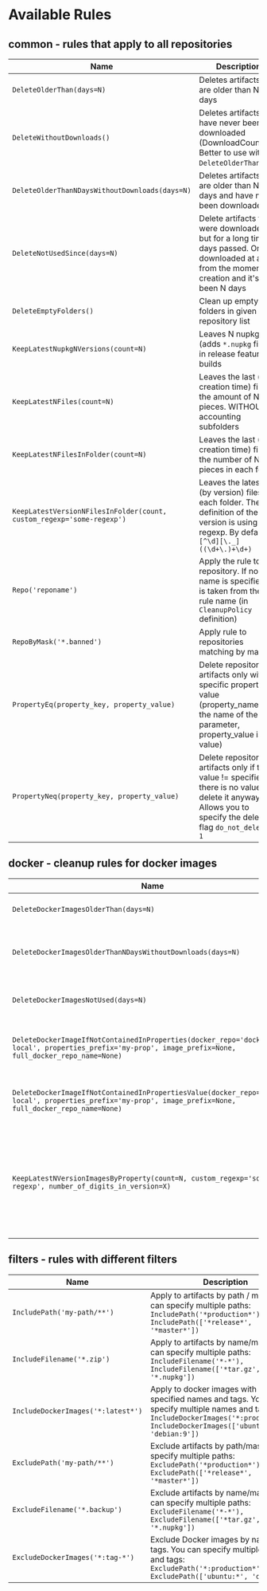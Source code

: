 # Available Rules

## common - rules that apply to all repositories

| Name | Description |
| --- | --- |
| `DeleteOlderThan(days=N)` | Deletes artifacts that are older than N days |
| `DeleteWithoutDownloads()` | Deletes artifacts that have never been downloaded (DownloadCount=0). Better to use with `DeleteOlderThan` rule |
| `DeleteOlderThanNDaysWithoutDownloads(days=N)` | Deletes artifacts that are older than N days and have not been downloaded |
| `DeleteNotUsedSince(days=N)` | Delete artifacts that were downloaded, but for a long time. N days passed. Or not downloaded at all from the moment of creation and it's been N days |
| `DeleteEmptyFolders()` | Clean up empty folders in given repository list |
| `KeepLatestNupkgNVersions(count=N)` | Leaves N nupkg (adds `*.nupkg` filter) in release feature builds |
| `KeepLatestNFiles(count=N)` | Leaves the last (by creation time) files in the amount of N pieces. WITHOUT accounting subfolders |
| `KeepLatestNFilesInFolder(count=N)` | Leaves the last (by creation time) files in the number of N pieces in each folder |
| `KeepLatestVersionNFilesInFolder(count, custom_regexp='some-regexp')` | Leaves the latest N (by version) files in each folder. The definition of the version is using regexp. By default `[^\d][\._]((\d+\.)+\d+)` |
| `Repo('reponame')` | Apply the rule to one repository. If no name is specified, it is taken from the rule name (in `CleanupPolicy` definition) |
| `RepoByMask('*.banned')` | Apply rule to repositories matching by mask |
| `PropertyEq(property_key, property_value)`| Delete repository artifacts only with a specific property value (property_name is the name of the parameter, property_value is the value) |
| `PropertyNeq(property_key, property_value)`| Delete repository artifacts only if the value != specified. If there is no value, delete it anyway. Allows you to specify the deletion flag `do_not_delete = 1`|

## docker - cleanup rules for docker images

| Name | Description |
| ---        | --- |
| `DeleteDockerImagesOlderThan(days=N)` | Delete docker images that are older than N days |
| `DeleteDockerImagesOlderThanNDaysWithoutDownloads(days=N)` | Deletes docker images that are older than N days and have not been downloaded |
| `DeleteDockerImagesNotUsed(days=N)` | Removes Docker image not downloaded since N days |
| `DeleteDockerImageIfNotContainedInProperties(docker_repo='docker-local', properties_prefix='my-prop', image_prefix=None, full_docker_repo_name=None)` | Remove Docker image, if it is not found in the properties of the artifact repository. |
| `DeleteDockerImageIfNotContainedInPropertiesValue(docker_repo='docker-local', properties_prefix='my-prop', image_prefix=None, full_docker_repo_name=None)` | Remove Docker image, if it is not found in the properties of the artifact repository. |
| `KeepLatestNVersionImagesByProperty(count=N, custom_regexp='some-regexp', number_of_digits_in_version=X)` | Leaves N Docker images with the same major. `(^ \d*\.\d*\.\d*.\d+$)` is the default regexp how to determine version. If you need to add minor then put 2 or if patch then put 3 (By default `1`) |


## filters - rules with different filters

| Name | Description | 
| --- | --- |
| `IncludePath('my-path/**')` | Apply to artifacts by path / mask. You can specify multiple paths: `IncludePath('*production*'), IncludePath(['*release*', '*master*'])` |
| `IncludeFilename('*.zip')` | Apply to artifacts by name/mask. You can specify multiple paths: `IncludeFilename('*-*'), IncludeFilename(['*tar.gz', '*.nupkg'])` |
| `IncludeDockerImages('*:latest*')` | Apply to docker images with the specified names and tags. You can specify multiple names and tags: `IncludeDockerImages('*:production*'), IncludeDockerImages(['ubuntu:*', 'debian:9'])` |
| `ExcludePath('my-path/**')` | Exclude artifacts by path/mask. You can specify multiple paths: `ExcludePath('*production*'), ExcludePath(['*release*', '*master*'])` |
| `ExcludeFilename('*.backup')` | Exclude artifacts by name/mask. You can specify multiple paths: `ExcludeFilename('*-*'), ExcludeFilename(['*tar.gz', '*.nupkg'])` |
| `ExcludeDockerImages('*:tag-*')` | Exclude Docker images by name and tags. You can specify multiple names and tags: `ExcludePath('*:production*'), ExcludePath(['ubuntu:*', 'debian:9'])` |
